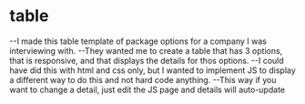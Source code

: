 # table

--I made this table template of package options for a company I was interviewing with.
--They wanted me to create a table that has 3 options, that is responsive, and that displays the details for thos options.
--I could have did this with html and css only, but I wanted to implement JS to display a different way to do this and not hard code anything.
--This way if you want to change a detail, just edit the JS page and details will auto-update
